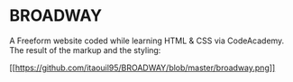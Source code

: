 # BROADWAY
A Freeform website coded while learning HTML &amp; CSS via CodeAcademy. The result of the markup and the styling:

[[https://github.com/itaouil95/BROADWAY/blob/master/broadway.png]]
